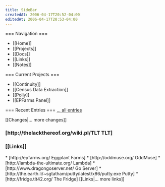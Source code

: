 ```yaml
---
title: SideBar
createdAt: 2006-04-17T20:52-04:00
editedAt: 2006-04-17T20:53-04:00
---
```


=== Navigation ===
* [[Home]]
* [[Projects]]
* [[Docs]]
* [[Links]]
* [[Notes]]

=== Current Projects ===
* [[Continuity]]
* [[Census Data Extraction]]
* [[Polly]]
* [[EPFarms Panel]]

=== Recent Entries ===
<headlines><a href="/?search=^TLT%20-">... all entries</a>

<SimpleChanges>[[Changes|... more changes]]

<h3>[http://thelackthereof.org/wiki.pl/TLT TLT]</h3><Calendar>

<h3>[[Links]]</h3>
* [http://epfarms.org/ Eggplant Farms]
* [http://oddmuse.org/ OddMuse]
* [http://lambda-the-ultimate.org/ Lambda]
* [http://www.dragongoserver.net/ Go Server]
* [http://the.earth.li/~sgtatham/putty/latest/x86/putty.exe Putty]
* [http://fridge.tlt42.org/ The Fridge]
[[Links|... more links]]

